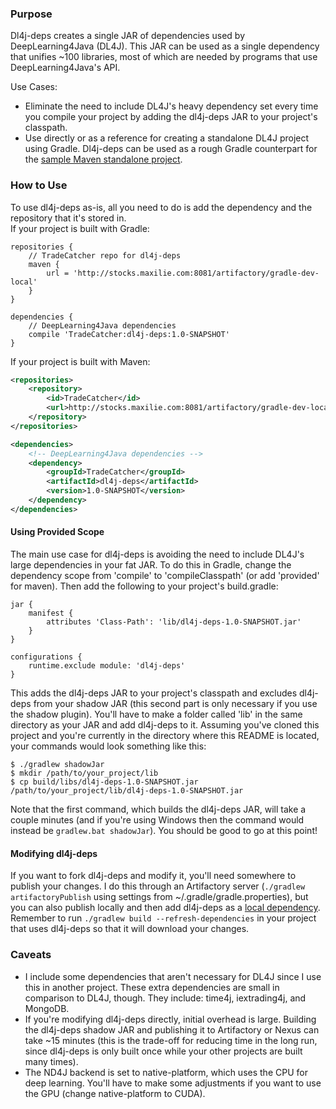 ### Purpose
Dl4j-deps creates a single JAR of dependencies used by DeepLearning4Java (DL4J). This JAR can be used as a single
dependency that unifies ~100 libraries, most of which are needed by programs that use DeepLearning4Java's API.  

Use Cases:
* Eliminate the need to include DL4J's heavy dependency set every time you compile your project by adding the dl4j-deps
JAR to your project's classpath. 
* Use directly or as a reference for creating a standalone DL4J project using Gradle. Dl4j-deps can be used as a
rough Gradle counterpart for the
[sample Maven standalone project](https://github.com/deeplearning4j/dl4j-examples/tree/master/standalone-sample-project).

### How to Use
To use dl4j-deps as-is, all you need to do is add the dependency and the repository that it's stored in.  
If your project is built with Gradle:
```Gradle
repositories {
    // TradeCatcher repo for dl4j-deps
    maven {
        url = 'http://stocks.maxilie.com:8081/artifactory/gradle-dev-local'
    }
}

dependencies {
    // DeepLearning4Java dependencies
    compile 'TradeCatcher:dl4j-deps:1.0-SNAPSHOT'
}
```
If your project is built with Maven:
```XML
<repositories>
    <repository>
        <id>TradeCatcher</id>
        <url>http://stocks.maxilie.com:8081/artifactory/gradle-dev-local</url>
    </repository>
</repositories>

<dependencies>
    <!-- DeepLearning4Java dependencies -->
    <dependency>
        <groupId>TradeCatcher</groupId>
        <artifactId>dl4j-deps</artifactId>
        <version>1.0-SNAPSHOT</version>
    </dependency>
</dependencies>
```

#### Using Provided Scope
The main use case for dl4j-deps is avoiding the need to include DL4J's large dependencies in your fat JAR. To do this
in Gradle, change the dependency scope from 'compile' to 'compileClasspath' (or add '<scope>provided</scope>' for maven).
Then add the following to your project's build.gradle:
```Gradle
jar {
    manifest {
        attributes 'Class-Path': 'lib/dl4j-deps-1.0-SNAPSHOT.jar'
    }
}

configurations {
    runtime.exclude module: 'dl4j-deps'  
}
```
This adds the dl4j-deps JAR to your project's classpath and excludes dl4j-deps from your shadow JAR (this second
part is only necessary if you use the shadow plugin). You'll have to make a folder called 'lib' in the same directory
as your JAR and add dl4j-deps to it. Assuming you've cloned this project and you're currently in the directory where
this README is located, your commands would look something like this:
```Shell
$ ./gradlew shadowJar
$ mkdir /path/to/your_project/lib
$ cp build/libs/dl4j-deps-1.0-SNAPSHOT.jar /path/to/your_project/lib/dl4j-deps-1.0-SNAPSHOT.jar
```
Note that the first command, which builds the dl4j-deps JAR, will take a couple minutes (and if you're using Windows
then the command would instead be `gradlew.bat shadowJar`). You should be good to go at this point!

#### Modifying dl4j-deps
If you want to fork dl4j-deps and modify it, you'll need somewhere to publish your changes. I do this through an
Artifactory server (`./gradlew artifactoryPublish` using settings from ~/.gradle/gradle.properties), but you can also
publish locally and then add dl4j-deps as a
[local dependency](https://docs.gradle.org/current/userguide/repository_types.html#sec:flat_dir_resolver). Remember
to run `./gradlew build --refresh-dependencies` in your project that uses dl4j-deps so that it will download your
changes. 

### Caveats
* I include some dependencies that aren't necessary for DL4J since I use this in another project. These extra
dependencies are small in comparison to DL4J, though. They include: time4j, iextrading4j, and MongoDB.
* If you're modifying dl4j-deps directly, initial overhead is large. Building the dl4j-deps shadow JAR and publishing
it to Artifactory or Nexus can take ~15 minutes (this is the trade-off for reducing time in the long run, since
dl4j-deps is only built once while your other projects are built many times).
* The ND4J backend is set to native-platform, which uses the CPU for deep learning. You'll have to make some adjustments
if you want to use the GPU (change native-platform to CUDA).